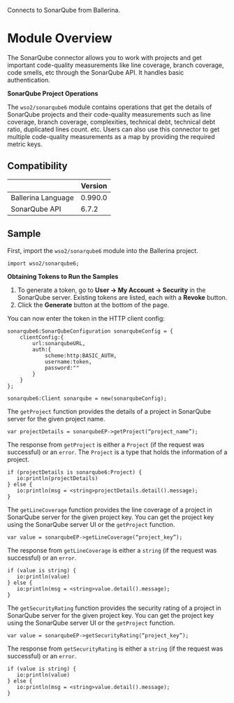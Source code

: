 Connects to SonarQube from Ballerina.

# Module Overview

The SonarQube connector allows you to work with projects and get important code-quality measurements like line coverage, branch coverage, code smells, etc through the SonarQube API. It handles basic authentication.

**SonarQube Project Operations**

The `wso2/sonarqube6` module contains operations that get the details of SonarQube projects and their code-quality 
measurements such as line coverage, branch coverage, complexities, technical debt, technical debt ratio, duplicated lines 
count. etc. Users can also use this connector to get multiple code-quality measurements as a map by providing the required metric keys.


## Compatibility

|                    |    Version     |  
| ------------------ | -------------- |
| Ballerina Language |   0.990.0      |
| SonarQube API      |   6.7.2        |


## Sample

First, import the `wso2/sonarqube6` module into the Ballerina project.
    
```ballerina
import wso2/sonarqube6;
```

**Obtaining Tokens to Run the Samples**

1. To generate a token, go to **User -> My Account -> Security** in the SonarQube server. Existing tokens are listed, each with a **Revoke** button.
2. Click the **Generate** button at the bottom of the page.

You can now enter the token in the HTTP client config:
```ballerina
sonarqube6:SonarQubeConfiguration sonarqubeConfig = {
    clientConfig:{
        url:sonarqubeURL,
        auth:{
            scheme:http:BASIC_AUTH,
            username:token,
            password:""
        }
    }
};
   
sonarqube6:Client sonarqube = new(sonarqubeConfig);
```

The `getProject` function provides the details of a project in SonarQube server for the given project name.

```ballerina
var projectDetails = sonarqubeEP->getProject(“project_name”);
```

The response from `getProject` is either a `Project` (if the request was successful) or an `error`. 
The `Project` is a type that holds the information of a project.

```ballerina
if (projectDetails is sonarqube6:Project) {
   io:println(projectDetails)
} else {
   io:println(msg = <string>projectDetails.detail().message);
}
```

The `getLineCoverage` function provides the line coverage of a project in SonarQube server for the given project key. 
You can get the project key using the SonarQube server UI or the `getProject` function.

```ballerina
var value = sonarqubeEP->getLineCoverage(“project_key”);
```
    
The response from `getLineCoverage` is either a `string` (if the request was successful) or an `error`. 


```ballerina
if (value is string) {
   io:println(value)
} else {
   io:println(msg = <string>value.detail().message);
}
``` 

The `getSecurityRating` function provides the security rating of a project in SonarQube server for the given project key. 
You can get the project key using the SonarQube server UI or the `getProject` function.

```ballerina
var value = sonarqubeEP->getSecurityRating(“project_key”);
```

The response from `getSecurityRating` is either a `string` (if the request was successful) or an `error`. 


```ballerina
if (value is string) {
   io:println(value)
} else {
   io:println(msg = <string>value.detail().message);
}
```
